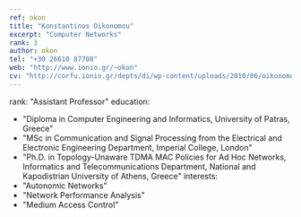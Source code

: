 ```yaml
---
ref: okon
title: "Konstantinos Oikonomou"
excerpt: "Computer Networks"
rank: 3
author: okon 
tel: "+30 26610 87708"
web: "http://www.ionio.gr/~okon"
cv: "http://corfu.ionio.gr/depts/di/wp-content/uploads/2010/06/oikonomou_cv_gr_2011.pdf"
---
```


rank: "Assistant Professor"
education:
  - "Diploma in Computer Engineering and Informatics, University of Patras, Greece"
  - "MSc in Communication and Signal Processing from the Electrical and Electronic Engineering Department, Imperial College, London"
  - "Ph.D. in Topology-Unaware TDMA MAC Policies for Ad Hoc Networks, Informatics and Telecommunications Department, National and Kapodistrian University of Athens, Greece"
interests:
  - "Autonomic Networks"
  - "Network Performance Analysis"
  - "Medium Access Control"
